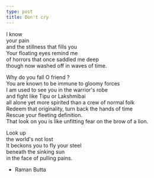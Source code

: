 ```yaml
---
type: post
title: Don't cry
---
```


I know  
your pain  
and the stillness that fills you  
Your floating eyes remind me  
of horrors that once saddled me deep  
though now washed off in waves of time.  

Why do you fall O friend ?  
You are known to be immune to gloomy forces  
I am used to see you in the warrior's robe  
and fight like Tipu or Lakshmibai  
all alone yet more spirited than a crew of normal folk  
Redeem that originality, turn back the hands of time  
Rescue your fleeting definition.  
That look on you is like unfitting fear on the brow of a lion.  

Look up  
the world's not lost  
It beckons you to fly your steel  
beneath the sinking sun  
in the face of pulling pains.  

- Raman Butta